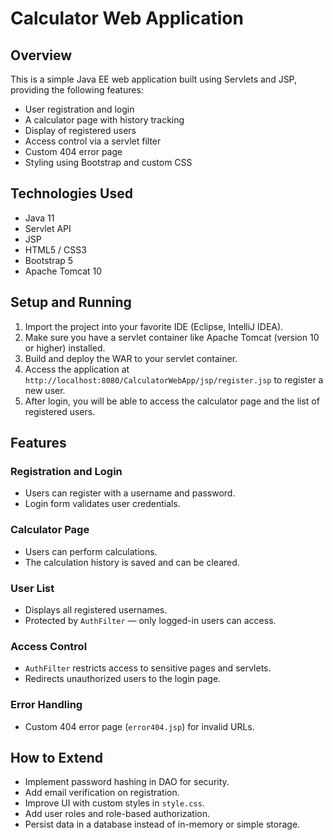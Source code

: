 # Calculator Web Application

## Overview

This is a simple Java EE web application built using Servlets and JSP, providing the following features:

- User registration and login
- A calculator page with history tracking
- Display of registered users
- Access control via a servlet filter
- Custom 404 error page
- Styling using Bootstrap and custom CSS

## Technologies Used

-	Java 11
- Servlet API
-	JSP
-	HTML5 / CSS3
-	Bootstrap 5
-	Apache Tomcat 10

## Setup and Running

1. Import the project into your favorite IDE (Eclipse, IntelliJ IDEA).
2. Make sure you have a servlet container like Apache Tomcat (version 10 or higher) installed.
3. Build and deploy the WAR to your servlet container.
4. Access the application at `http://localhost:8080/CalculatorWebApp/jsp/register.jsp` to register a new user.
5. After login, you will be able to access the calculator page and the list of registered users.

## Features

### Registration and Login

- Users can register with a username and password.
- Login form validates user credentials.

### Calculator Page

- Users can perform calculations.
- The calculation history is saved and can be cleared.

### User List

- Displays all registered usernames.
- Protected by `AuthFilter` — only logged-in users can access.

### Access Control

- `AuthFilter` restricts access to sensitive pages and servlets.
- Redirects unauthorized users to the login page.

### Error Handling

- Custom 404 error page (`error404.jsp`) for invalid URLs.

## How to Extend

- Implement password hashing in DAO for security.
- Add email verification on registration.
- Improve UI with custom styles in `style.css`.
- Add user roles and role-based authorization.
- Persist data in a database instead of in-memory or simple storage.
